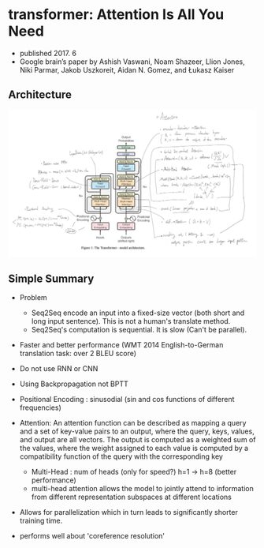 # transformer: Attention Is All You Need 

- published 2017. 6
- Google brain’s paper by Ashish Vaswani, Noam Shazeer, Llion Jones, Niki Parmar, Jakob Uszkoreit, Aidan N. Gomez, and Łukasz Kaiser

## Architecture

![images](../images/transformer-architecture.png)

## Simple Summary

- Problem
	- Seq2Seq encode an input into a fixed-size vector (both short and long input sentence). This is not a human's translate method.
	- Seq2Seq's computation is sequential. It is slow (Can't be parallel).

- Faster and better performance (WMT 2014 English-to-German translation task: over 2 BLEU score)
- Do not use RNN or CNN 
- Using Backpropagation not BPTT


- Positional Encoding : sinusodial (sin and cos functions of different frequencies)
- Attention: An attention function can be described as mapping a query and a set of key-value pairs to an output, where the query, keys, values, and output are all vectors. The output is computed as a weighted sum of the values, where the weight assigned to each value is computed by a compatibility function of the query with the corresponding key
	- Multi-Head : num of heads (only for speed?) h=1 -> h=8 (better performance)
	- multi-head attention allows the model to jointly attend to information from different representation subspaces at different locations
- Allows for parallelization which in turn leads to significantly shorter training time.
- performs well about 'coreference resolution'